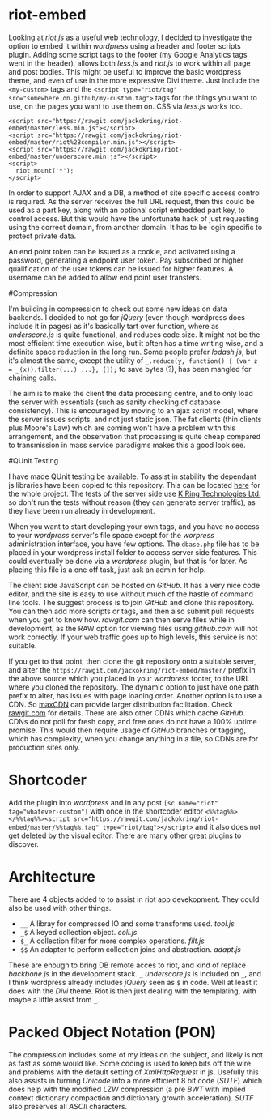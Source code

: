 # riot-embed

Looking at *riot.js* as a useful web technology, I decided to investigate the option to embed it within *wordpress* using a header and footer scripts plugin. Adding some script tags to the footer (my Google Analytics tags went in the header), allows both *less.js* and *riot.js* to work within all page and post bodies. This might be useful to improve the basic wordpress theme, and even of use in the more expressive Divi theme. Just include the `<my-custom>` tags and the `<script type="riot/tag" src="somewhere.on.github/my-custom.tag">` tags for the things you want to use, on the pages you want to use them on. CSS via *less.js* works too.

```
<script src="https://rawgit.com/jackokring/riot-embed/master/less.min.js"></script>
<script src="https://rawgit.com/jackokring/riot-embed/master/riot%2Bcompiler.min.js"></script>
<script src="https://rawgit.com/jackokring/riot-embed/master/underscore.min.js"></script>
<script>
  riot.mount('*');
</script>
```

In order to support AJAX and a DB, a method of site specific access control is required. As the server receives the full URL request, then this could be used as a part key, along with an optional script embedded part key, to control access. But this would have the unfortunate hack of just requesting using the correct domain, from another domain. It has to be login specific to protect private data.

An end point token can be issued as a cookie, and activated using a password, generating a endpoint user token. Pay subscribed or higher qualification of the user tokens can be issued for higher features. A username can be added to allow end point user transfers.

#Compression

I'm building in compression to check out some new ideas on data backends. I decided to not go for *jQuery* (even though wordpress does include it in pages) as it's basically tart over function, where as *underscore.js* is quite functional, and reduces code size. It might not be the most efficient time execution wise, but it often has a time writing wise, and a definite space reduction in the long run. Some people prefer *lodash.js*, but it's almost the same, except the utility of `_.reduce(y, function() { (var z = _(x)).filter(...) ...}, []);` to save bytes (?), has been mangled for chaining calls. 

The aim is to make the client the data processing centre, and to only load the server with essentials (such as sanity checking of database consistency). This is encouraged by moving to an ajax script model, where the server issues scripts, and not just static json. The fat clients (thin clients plus Moore's Law) which are coming won't have a problem with this arrangement, and the observation that processing is quite cheap compared to transmission in mass service paradigms makes this a good look see.

#QUnit Testing

I have made QUnit testing be available. To assist in stability the dependant js libraries have been copied to this repository. This can be located [here](https://rawgit.com/jackokring/riot-embed/master/tests.html "QUnit Testing") for the whole project. The tests of the server side use [K Ring Technologies Ltd.](https://www.kring.co.uk "Enquire") so don't run the tests without reason (they can generate server traffic), as they have been run already in development.

When you want to start developing your own tags, and you have no access to your *wordpress* server's file space except for the *worpress* administration interface, you have few options. The `dbase.php` file has to be placed in your wordpress install folder to access server side features. This could eventually be done via a *wordpress* plugin, but that is for later. As placing this file is a one off task, just ask an admin for help.

The client side JavaScript can be hosted on *GitHub*. It has a very nice code editor, and the site is easy to use without much of the hastle of command line tools. The suggest process is to join *GitHub* and clone this repository. You can then add more scripts or tags, and then also submit pull requests when you get to know how. *rawgit.com* can then serve files while in development, as the RAW option for viewing files using *github.com* will not work correctly. If your web traffic goes up to high levels, this service is not suitable.

If you get to that point, then clone the git repository onto a suitable server, and alter the `https://rawgit.com/jackokring/riot-embed/master/` prefix in the above source which you placed in your *wordpress* footer, to the URL where you cloned the repository. The dynamic option to just have one path prefix to alter, has issues with page loading order. Another option is to use a CDN. So [maxCDN](https://www.maxcdn.com/ "an example") can provide larger distribution facilitation. Check [rawgit.com](https://rawgit.com "for the FAQs") for details. There are also other CDNs which cache *GitHub*. CDNs do not poll for fresh copy, and free ones do not have a 100% uptime promise. This would then require usage of *GitHub* branches or tagging, which has complexity, when you change anything in a file, so CDNs are for production sites only.

# Shortcoder

Add the plugin into *wordpress* and in any post `[sc name="riot" tag="whatever-custom"]` with once in the shortcoder editor `<%%tag%%></%%tag%%><script src="https://rawgit.com/jackokring/riot-embed/master/%%tag%%.tag" type="riot/tag"></script>` and it also does not get deleted by the visual editor. There are many other great plugins to discover.

# Architecture

There are 4 objects added to to assist in riot app devekopment. They could also be used with other things.

* `__` A libray for compressed IO and some transforms used. *tool.js*
* `_$` A keyed collection object. *coll.js*
* `$_` A collection filter for more complex operations. *filt.js*
* `$$` An adapter to perform collection joins and abstraction. *adapt.js*

These are enough to bring DB remote acces to riot, and kind of replace *backbone.js* in the development stack. `_` *underscore.js* is included on `_`, and I think wordpress already includes *jQuery* seen as `$` in code. Well at least it does with the *Divi* theme. Riot is then just dealing with the templating, with maybe a little assist from `_`.

# Packed Object Notation (**PON**)

The compression includes some of my ideas on the subject, and likely is not as fast as some would like. Some coding is used to keep bits off the wire and problems with the default setting of *XmlHttpRequest* in js. Usefully this also assists in turning *Unicode* into a more efficient 8 bit code (*SUTF*) which does help with the modified *LZW* compression (a pre *BWT* with implied context dictionary compaction and dictionary growth acceleration). *SUTF* also preserves all *ASCII* characters.
